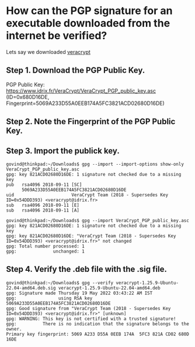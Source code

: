 # How can the PGP signature for an executable downloaded from the internet be verified?

Lets say we downloaded [veracrypt](https://www.veracrypt.fr/en/Downloads.html)

## Step 1. Download the PGP Public Key.

PGP Public Key: https://www.idrix.fr/VeraCrypt/VeraCrypt_PGP_public_key.asc (ID=0x680D16DE, Fingerprint=5069A233D55A0EEB174A5FC3821ACD02680D16DE)

## Step 2. Note the Fingerprint of the PGP Public Key.

## Step 3. Import the publick key.

```
govind@thinkpad:~/Downloads$ gpg --import --import-options show-only VeraCrypt_PGP_public_key.asc 
gpg: key 821ACD02680D16DE: 1 signature not checked due to a missing key
pub   rsa4096 2018-09-11 [SC]
      5069A233D55A0EEB174A5FC3821ACD02680D16DE
uid                      VeraCrypt Team (2018 - Supersedes Key ID=0x54DDD393) <veracrypt@idrix.fr>
sub   rsa4096 2018-09-11 [E]
sub   rsa4096 2018-09-11 [A]

govind@thinkpad:~/Downloads$ gpg --import VeraCrypt_PGP_public_key.asc 
gpg: key 821ACD02680D16DE: 1 signature not checked due to a missing key
gpg: key 821ACD02680D16DE: "VeraCrypt Team (2018 - Supersedes Key ID=0x54DDD393) <veracrypt@idrix.fr>" not changed
gpg: Total number processed: 1
gpg:              unchanged: 1
```

## Step 4. Verify the .deb file with the .sig file.

```
govind@thinkpad:~/Downloads$ gpg --verify veracrypt-1.25.9-Ubuntu-22.04-amd64.deb.sig veracrypt-1.25.9-Ubuntu-22.04-amd64.deb
gpg: Signature made Thursday 19 May 2022 03:43:22 AM IST
gpg:                using RSA key 5069A233D55A0EEB174A5FC3821ACD02680D16DE
gpg: Good signature from "VeraCrypt Team (2018 - Supersedes Key ID=0x54DDD393) <veracrypt@idrix.fr>" [unknown]
gpg: WARNING: This key is not certified with a trusted signature!
gpg:          There is no indication that the signature belongs to the owner.
Primary key fingerprint: 5069 A233 D55A 0EEB 174A  5FC3 821A CD02 680D 16DE
```

